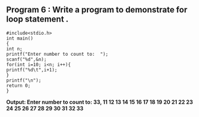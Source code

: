 ## Program 6 : Write a program to demonstrate for loop statement .
```
#include<stdio.h>
int main()
{
int n;
printf("Enter number to count to:  ");
scanf("%d",&n);
for(int i=10; i<n; i++){
printf("%d\t",i+1);
}
printf("\n");
return 0;
}
```
**Output: Enter number to count to:  33,
11	12	13	14	15	16	17	18	19	20	21	22	23	24	25	26	27	28	29	30	31	32	33**
